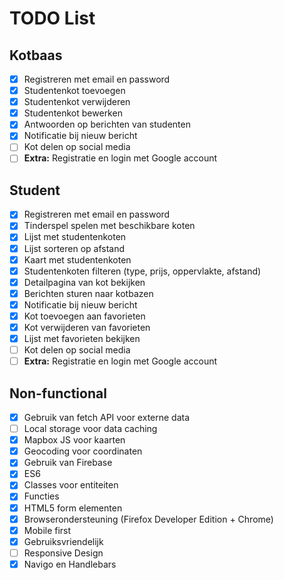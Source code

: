 # TODO List

## Kotbaas

* [x] Registreren met email en password
* [x] Studentenkot toevoegen
* [x] Studentenkot verwijderen
* [x] Studentenkot bewerken
* [x] Antwoorden op berichten van studenten
* [x] Notificatie bij nieuw bericht
* [ ] Kot delen op social media
* [ ] **Extra:** Registratie en login met Google account

## Student

* [x] Registreren met email en password
* [x] Tinderspel spelen met beschikbare koten
* [x] Lijst met studentenkoten
* [x] Lijst sorteren op afstand
* [x] Kaart met studentenkoten
* [x] Studentenkoten filteren (type, prijs, oppervlakte, afstand)
* [x] Detailpagina van kot bekijken
* [x] Berichten sturen naar kotbazen
* [x] Notificatie bij nieuw bericht
* [x] Kot toevoegen aan favorieten
* [x] Kot verwijderen van favorieten
* [x] Lijst met favorieten bekijken
* [ ] Kot delen op social media
* [ ] **Extra:** Registratie en login met Google account

## Non-functional

* [x] Gebruik van fetch API voor externe data
* [ ] Local storage voor data caching
* [x] Mapbox JS voor kaarten
* [x] Geocoding voor coordinaten
* [x] Gebruik van Firebase
* [x] ES6
* [x] Classes voor entiteiten
* [x] Functies
* [x] HTML5 form elementen
* [x] Browserondersteuning (Firefox Developer Edition + Chrome)
* [x] Mobile first
* [x] Gebruiksvriendelijk
* [ ] Responsive Design
* [x] Navigo en Handlebars